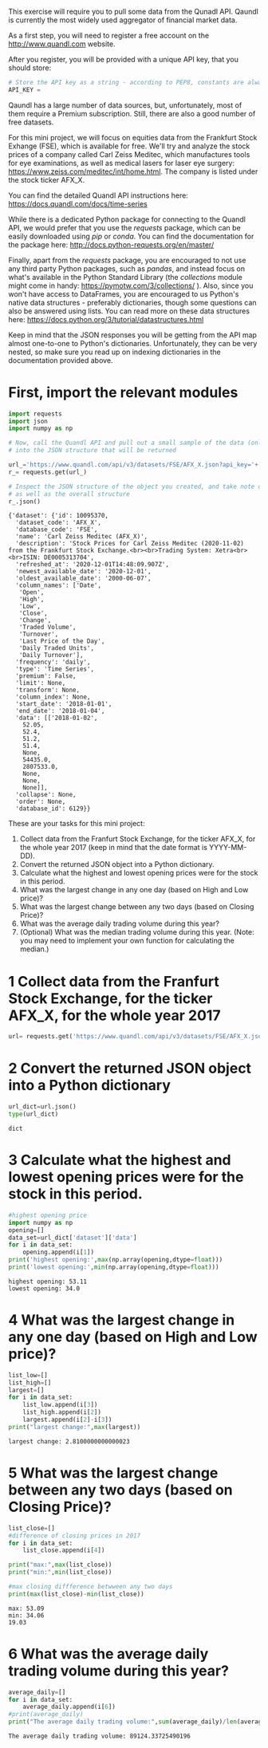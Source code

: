 This exercise will require you to pull some data from the Qunadl API. Qaundl is currently the most widely used aggregator of financial market data.

As a first step, you will need to register a free account on the http://www.quandl.com website.

After you register, you will be provided with a unique API key, that you should store:


```python
# Store the API key as a string - according to PEP8, constants are always named in all upper case
API_KEY =
```

Qaundl has a large number of data sources, but, unfortunately, most of them require a Premium subscription. Still, there are also a good number of free datasets.

For this mini project, we will focus on equities data from the Frankfurt Stock Exhange (FSE), which is available for free. We'll try and analyze the stock prices of a company called Carl Zeiss Meditec, which manufactures tools for eye examinations, as well as medical lasers for laser eye surgery: https://www.zeiss.com/meditec/int/home.html. The company is listed under the stock ticker AFX_X.

You can find the detailed Quandl API instructions here: https://docs.quandl.com/docs/time-series

While there is a dedicated Python package for connecting to the Quandl API, we would prefer that you use the *requests* package, which can be easily downloaded using *pip* or *conda*. You can find the documentation for the package here: http://docs.python-requests.org/en/master/ 

Finally, apart from the *requests* package, you are encouraged to not use any third party Python packages, such as *pandas*, and instead focus on what's available in the Python Standard Library (the *collections* module might come in handy: https://pymotw.com/3/collections/ ).
Also, since you won't have access to DataFrames, you are encouraged to us Python's native data structures - preferably dictionaries, though some questions can also be answered using lists.
You can read more on these data structures here: https://docs.python.org/3/tutorial/datastructures.html

Keep in mind that the JSON responses you will be getting from the API map almost one-to-one to Python's dictionaries. Unfortunately, they can be very nested, so make sure you read up on indexing dictionaries in the documentation provided above.

# First, import the relevant modules


```python
import requests
import json
import numpy as np
```


```python
# Now, call the Quandl API and pull out a small sample of the data (only one day) to get a glimpse
# into the JSON structure that will be returned

url_='https://www.quandl.com/api/v3/datasets/FSE/AFX_X.json?api_key='+'RiQvfkr2G2rcZq1hECFo'+'&start_date=2018-01-01&end_date=2018-01-04'
r_= requests.get(url_)
```


```python
# Inspect the JSON structure of the object you created, and take note of how nested it is,
# as well as the overall structure
r_.json()
```




    {'dataset': {'id': 10095370,
      'dataset_code': 'AFX_X',
      'database_code': 'FSE',
      'name': 'Carl Zeiss Meditec (AFX_X)',
      'description': 'Stock Prices for Carl Zeiss Meditec (2020-11-02) from the Frankfurt Stock Exchange.<br><br>Trading System: Xetra<br><br>ISIN: DE0005313704',
      'refreshed_at': '2020-12-01T14:48:09.907Z',
      'newest_available_date': '2020-12-01',
      'oldest_available_date': '2000-06-07',
      'column_names': ['Date',
       'Open',
       'High',
       'Low',
       'Close',
       'Change',
       'Traded Volume',
       'Turnover',
       'Last Price of the Day',
       'Daily Traded Units',
       'Daily Turnover'],
      'frequency': 'daily',
      'type': 'Time Series',
      'premium': False,
      'limit': None,
      'transform': None,
      'column_index': None,
      'start_date': '2018-01-01',
      'end_date': '2018-01-04',
      'data': [['2018-01-02',
        52.05,
        52.4,
        51.2,
        51.4,
        None,
        54435.0,
        2807533.0,
        None,
        None,
        None]],
      'collapse': None,
      'order': None,
      'database_id': 6129}}



These are your tasks for this mini project:

1. Collect data from the Franfurt Stock Exchange, for the ticker AFX_X, for the whole year 2017 (keep in mind that the date format is YYYY-MM-DD).
2. Convert the returned JSON object into a Python dictionary.
3. Calculate what the highest and lowest opening prices were for the stock in this period.
4. What was the largest change in any one day (based on High and Low price)?
5. What was the largest change between any two days (based on Closing Price)?
6. What was the average daily trading volume during this year?
7. (Optional) What was the median trading volume during this year. (Note: you may need to implement your own function for calculating the median.)

# 1 Collect data from the Franfurt Stock Exchange, for the ticker AFX_X, for the whole year 2017


```python
url= requests.get('https://www.quandl.com/api/v3/datasets/FSE/AFX_X.json?api_key='+'RiQvfkr2G2rcZq1hECFo'+'&start_date=2017-01-01&end_date=2017-12-31')
```

# 2 Convert the returned JSON object into a Python dictionary


```python
url_dict=url.json()
type(url_dict)
```




    dict



# 3 Calculate what the highest and lowest opening prices were for the stock in this period.


```python
#highest opening price
import numpy as np
opening=[]
data_set=url_dict['dataset']['data']
for i in data_set:
    opening.append(i[1])
print('highest opening:',max(np.array(opening,dtype=float)))
print('lowest opening:',min(np.array(opening,dtype=float)))
```

    highest opening: 53.11
    lowest opening: 34.0
    

# 4 What was the largest change in any one day (based on High and Low price)?


```python
list_low=[]
list_high=[]
largest=[]
for i in data_set:
    list_low.append(i[3])
    list_high.append(i[2])
    largest.append(i[2]-i[3])
print("largest change:",max(largest))
```

    largest change: 2.8100000000000023
    

# 5 What was the largest change between any two days (based on Closing Price)?


```python
list_close=[]
#difference of closing prices in 2017
for i in data_set:
    list_close.append(i[4])

print("max:",max(list_close))
print("min:",min(list_close))

#max closing diffference betwween any two days
print(max(list_close)-min(list_close))
```

    max: 53.09
    min: 34.06
    19.03
    

# 6 What was the average daily trading volume during this year?


```python
average_daily=[]
for i in data_set:
    average_daily.append(i[6])
#print(average_daily)
print("The average daily trading volume:",sum(average_daily)/len(average_daily))
```

    The average daily trading volume: 89124.33725490196
    
